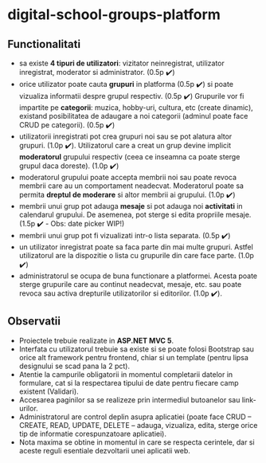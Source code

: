 # digital-school-groups-platform

## Functionalitati
- sa existe **4 tipuri de utilizatori**: vizitator neinregistrat, utilizator inregistrat, moderator si administrator. (0.5p :heavy_check_mark:) 
- orice utilizator poate cauta **grupuri** in platforma (0.5p :heavy_check_mark:) si poate vizualiza informatii despre grupul respectiv. (0.5p :heavy_check_mark:) Grupurile vor fi impartite pe **categorii**: muzica, hobby-uri, cultura, etc (create dinamic), existand posibilitatea de adaugare a noi categorii (adminul poate face CRUD pe categorii). (0.5p :heavy_check_mark:)
- utilizatorii inregistrati pot crea grupuri noi sau se pot alatura altor grupuri. (1.0p :heavy_check_mark:). Utilizatorul care a creat un grup devine implicit **moderatorul** grupului respectiv (ceea ce inseamna ca poate sterge grupul daca doreste). (1.0p :heavy_check_mark:)
- moderatorul grupului poate accepta membrii noi sau poate revoca membrii care au un comportament neadecvat. Moderatorul poate sa permita **dreptul de moderare** si altor membrii ai grupului. (1.0p :heavy_check_mark:)
- membrii unui grup pot adauga **mesaje** si pot adauga noi **activitati** in calendarul grupului. De asemenea, pot sterge si edita propriile mesaje. (1.5p :heavy_check_mark: - Obs: date picker WIP!)
- membrii unui grup pot fi vizualizati intr-o lista separata. (0.5p :heavy_check_mark:)
- un utilizator inregistrat poate sa faca parte din mai multe grupuri. Astfel utilizatorul are la dispozitie o lista cu grupurile din care face parte. (1.0p :heavy_check_mark:)
- administratorul se ocupa de buna functionare a platformei. Acesta poate sterge grupurile care au continut neadecvat, mesaje, etc. sau poate revoca sau activa drepturile utilizatorilor si editorilor. (1.0p :heavy_check_mark:). 

## Observatii
- Proiectele trebuie realizate in **ASP.NET MVC 5**.
- Interfata cu utilizatorul trebuie sa existe si se poate folosi Bootstrap sau orice alt framework pentru frontend, chiar si un template
(pentru lipsa designului se scad pana la 2 pct).
- Atentie la campurile obligatorii in momentul completarii datelor in formulare, cat si la respectarea tipului de date pentru fiecare camp
existent (Validari).
- Accesarea paginilor sa se realizeze prin intermediul butoanelor sau link-urilor.
- Administratorul are control deplin asupra aplicatiei (poate face CRUD – CREATE, READ, UPDATE, DELETE – adauga, vizualiza, edita, sterge
orice tip de informatie corespunzatoare aplicatiei).
- Nota maxima se obtine in momentul in care se respecta cerintele, dar si aceste reguli esentiale dezvoltarii unei aplicatii web.
